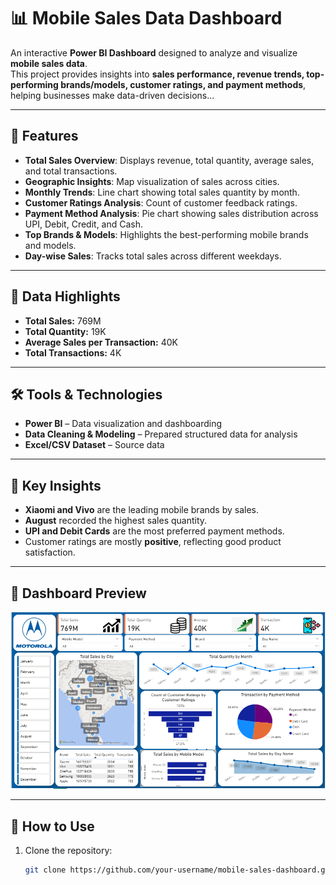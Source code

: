 # 📊 Mobile Sales Data Dashboard

An interactive **Power BI Dashboard** designed to analyze and visualize **mobile sales data**.  
This project provides insights into **sales performance, revenue trends, top-performing brands/models, customer ratings, and payment methods**, helping businesses make data-driven decisions...

---

## 🚀 Features

- **Total Sales Overview**: Displays revenue, total quantity, average sales, and total transactions.  
- **Geographic Insights**: Map visualization of sales across cities.  
- **Monthly Trends**: Line chart showing total sales quantity by month.  
- **Customer Ratings Analysis**: Count of customer feedback ratings.  
- **Payment Method Analysis**: Pie chart showing sales distribution across UPI, Debit, Credit, and Cash.  
- **Top Brands & Models**: Highlights the best-performing mobile brands and models.  
- **Day-wise Sales**: Tracks total sales across different weekdays.  

---

## 📂 Data Highlights

- **Total Sales:** 769M  
- **Total Quantity:** 19K  
- **Average Sales per Transaction:** 40K  
- **Total Transactions:** 4K  

---

## 🛠 Tools & Technologies

- **Power BI** – Data visualization and dashboarding  
- **Data Cleaning & Modeling** – Prepared structured data for analysis  
- **Excel/CSV Dataset** – Source data  

---

## 🎯 Key Insights

- **Xiaomi and Vivo** are the leading mobile brands by sales.  
- **August** recorded the highest sales quantity.  
- **UPI and Debit Cards** are the most preferred payment methods.  
- Customer ratings are mostly **positive**, reflecting good product satisfaction.  

---

## 📸 Dashboard Preview

![Dashboard Preview](mobile_sales_data_dashboard.PNG)

---

## 📌 How to Use

1. Clone the repository:  
   ```bash
   git clone https://github.com/your-username/mobile-sales-dashboard.git
